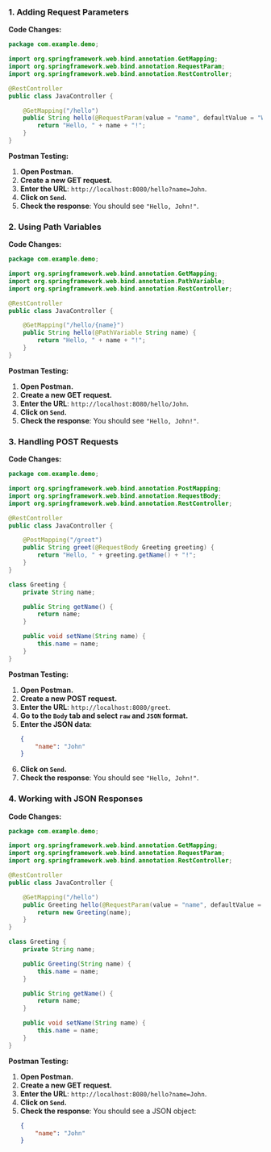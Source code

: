 ### 1. Adding Request Parameters

**Code Changes:**
```java
package com.example.demo;

import org.springframework.web.bind.annotation.GetMapping;
import org.springframework.web.bind.annotation.RequestParam;
import org.springframework.web.bind.annotation.RestController;

@RestController
public class JavaController {

    @GetMapping("/hello")
    public String hello(@RequestParam(value = "name", defaultValue = "World") String name) {
        return "Hello, " + name + "!";
    }
}
```

**Postman Testing:**
1. **Open Postman.**
2. **Create a new GET request.**
3. **Enter the URL**: `http://localhost:8080/hello?name=John`.
4. **Click on `Send`.**
5. **Check the response**: You should see `"Hello, John!"`.

### 2. Using Path Variables

**Code Changes:**
```java
package com.example.demo;

import org.springframework.web.bind.annotation.GetMapping;
import org.springframework.web.bind.annotation.PathVariable;
import org.springframework.web.bind.annotation.RestController;

@RestController
public class JavaController {

    @GetMapping("/hello/{name}")
    public String hello(@PathVariable String name) {
        return "Hello, " + name + "!";
    }
}
```

**Postman Testing:**
1. **Open Postman.**
2. **Create a new GET request.**
3. **Enter the URL**: `http://localhost:8080/hello/John`.
4. **Click on `Send`.**
5. **Check the response**: You should see `"Hello, John!"`.

### 3. Handling POST Requests

**Code Changes:**
```java
package com.example.demo;

import org.springframework.web.bind.annotation.PostMapping;
import org.springframework.web.bind.annotation.RequestBody;
import org.springframework.web.bind.annotation.RestController;

@RestController
public class JavaController {

    @PostMapping("/greet")
    public String greet(@RequestBody Greeting greeting) {
        return "Hello, " + greeting.getName() + "!";
    }
}

class Greeting {
    private String name;

    public String getName() {
        return name;
    }

    public void setName(String name) {
        this.name = name;
    }
}
```

**Postman Testing:**
1. **Open Postman.**
2. **Create a new POST request.**
3. **Enter the URL**: `http://localhost:8080/greet`.
4. **Go to the `Body` tab and select `raw` and `JSON` format.**
5. **Enter the JSON data**:
   ```json
   {
       "name": "John"
   }
   ```
6. **Click on `Send`.**
7. **Check the response**: You should see `"Hello, John!"`.

### 4. Working with JSON Responses

**Code Changes:**
```java
package com.example.demo;

import org.springframework.web.bind.annotation.GetMapping;
import org.springframework.web.bind.annotation.RequestParam;
import org.springframework.web.bind.annotation.RestController;

@RestController
public class JavaController {

    @GetMapping("/hello")
    public Greeting hello(@RequestParam(value = "name", defaultValue = "World") String name) {
        return new Greeting(name);
    }
}

class Greeting {
    private String name;

    public Greeting(String name) {
        this.name = name;
    }

    public String getName() {
        return name;
    }

    public void setName(String name) {
        this.name = name;
    }
}
```

**Postman Testing:**
1. **Open Postman.**
2. **Create a new GET request.**
3. **Enter the URL**: `http://localhost:8080/hello?name=John`.
4. **Click on `Send`.**
5. **Check the response**: You should see a JSON object:
   ```json
   {
       "name": "John"
   }
   ```

